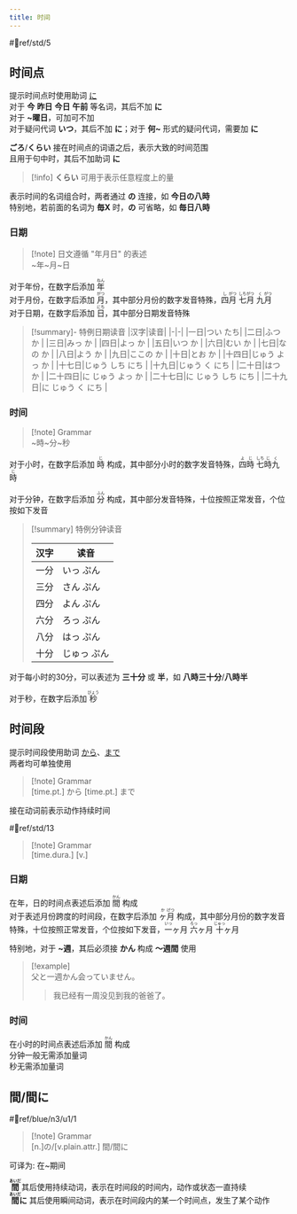 ```yaml
---
title: 时间
---
```

 #📖ref/std/5  


## 时间点

提示时间点时使用助词 [に](../4.particle/に.md#提示时间点)  
对于 **今** **昨日** **今日** **午前** 等名词，其后不加 **に**  
对于 **~曜日**，可加可不加  
对于疑问代词 **いつ**，其后不加 **に**；对于 **何~** 形式的疑问代词，需要加 **に**  

**ごろ**/**くらい** 接在时间点的词语之后，表示大致的时间范围  
且用于句中时，其后不加助词 **に**  
> [!info] **くらい** 可用于表示任意程度上的量  

表示时间的名词组合时，两者通过 **の** 连接，如 **今日の八時**  
特别地，若前面的名词为 **毎X** 时，**の** 可省略，如 **毎日八時**  
### 日期  
> [!note] 日文遵循 "年月日" 的表述  
> ~年~月~日

对于年份，在数字后添加 <ruby>年<rt>ねん</rt></ruby>  
对于月份，在数字后添加 <ruby>月<rt>がつ</rt></ruby>，其中部分月份的数字发音特殊，<ruby>四<rt>し</rt>月<rt>がつ</rt></ruby> <ruby>七<rt>しち</rt>月<rt>がつ</rt></ruby> <ruby>九<rt>く</rt>月<rt>がつ</rt></ruby>  
对于日期，在数字后添加 <ruby>日<rt>にち</rt></ruby>，其中部分日期发音特殊  
> [!summary]- 特例日期读音
> |汉字|读音|
> |-|-|
> |一日|つい たち|
> |二日|ふつ か |
> |三日|みっ か |
> |四日|よっ か |
> |五日|いつ か |
> |六日|むい か |
> |七日|なの か |
> |八日|よう か |
> |九日|ここの か |
> |十日|とお か |
> |十四日|じゅう よっ か |
> |十七日|じゅう しち にち |
> |十九日|じゅう く にち |
> |二十日|はつ か |
> |二十四日|に じゅう よっ か |
> |二十七日|に じゅう しち にち |
> |二十九日|に じゅう く にち |

### 时间

> [!note] Grammar  
> ~時~分~秒  

对于小时，在数字后添加 <ruby>時<rt>じ</rt></ruby> 构成，其中部分小时的数字发音特殊，<ruby>四<rt>よ</rt>時<rt>じ</rt></ruby> <ruby>七<rt>しち</rt>時<rt>じ</rt></ruby> <ruby>九<rt>く</rt>時<rt>じ</rt></ruby>  

对于分钟，在数字后添加 <ruby>分<rt>ふん</rt></ruby> 构成，其中部分发音特殊，十位按照正常发音，个位按如下发音  

> [!summary] 特例分钟读音
> 
> | 汉字  | 读音     |
> | --- | ------ |
> | 一分  | いっ ぷん  |
> | 三分  | さん ぷん  |
> | 四分  | よん ぷん  |
> | 六分  | ろっ ぷん  |
> | 八分  | はっ ぷん  |
> | 十分  | じゅっ ぷん |

对于每小时的30分，可以表述为 **三十分** 或 **半**，如 **八時三十分**/**八時半**  

对于秒，在数字后添加 <ruby>秒<rt>びょう</rt></ruby>  

## 时间段
提示时间段使用助词 [から](../4.particle/から.md#提示时间段的起点)、[まで](../4.particle/まで.md#提示时间段的终点)  
两者均可单独使用  

> [!note] Grammar  
> [time.pt.] から [time.pt.] まで  

接在动词前表示动作持续时间  

 #📖ref/std/13  

> [!note] Grammar  
> [time.dura.] [v.]  

### 日期

在年，日的时间点表述后添加 <ruby>間<rt>かん</rt></ruby> 构成  
对于表述月份跨度的时间段，在数字后添加 <ruby>ヶ<rt>か</rt>月<rt>げつ</rt></ruby> 构成，其中部分月份的数字发音特殊，十位按照正常发音，个位按如下发音，<ruby>一<rt>いっ</rt>ヶ月</ruby> <ruby>六<rt>ろっ</rt>ヶ月</ruby> <ruby>十<rt>じゅっ</rt>ヶ月</ruby>  

特别地，对于 **~週**，其后必须接 **かん** 构成 **～週間** 使用  
> [!example]  
> 父と一週かん会っていません。  
> > 我已经有一周没见到我的爸爸了。  

### 时间

在小时的时间点表述后添加 <ruby>間<rt>かん</rt></ruby> 构成  
分钟一般无需添加量词  
秒无需添加量词  

## 間/間に

 #📖ref/blue/n3/u1/1  

> [!note] Grammar  
> [n.]の/[v.plain.attr.] 間/間に  

可译为: 在~期间  

<b><ruby>間<rt>あいだ</rt></ruby></b> 其后使用持续动词，表示在时间段的时间内，动作或状态一直持续  
<b><ruby>間<rt>あいだ</rt>に</ruby></b> 其后使用瞬间动词，表示在时间段内的某一个时间点，发生了某个动作  
